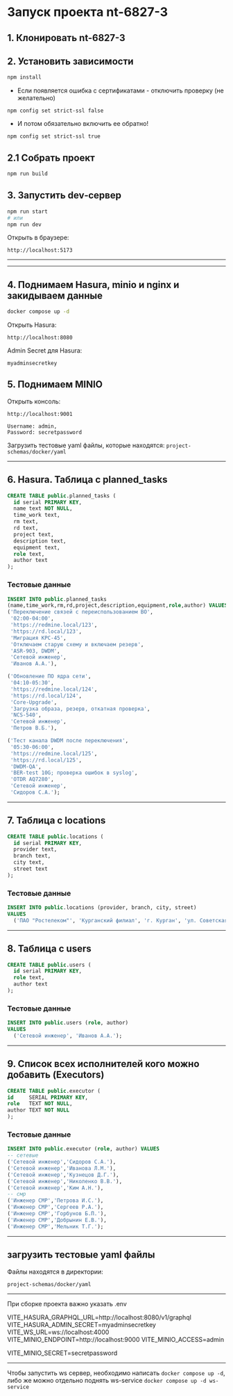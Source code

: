 # Запуск проекта nt-6827-3

## 1. Клонировать nt-6827-3

## 2. Установить зависимости

```bash
npm install
```

- Eсли появляется ошибка с сертификатами - отключить проверку (не желательно)

```
npm config set strict-ssl false
```

- И потом обязательно включить ее обратно!

```
npm config set strict-ssl true
```

## 2.1 Собрать проект

```bash
npm run build
```

## 3. Запустить dev‑сервер

```bash
npm run start
# или
npm run dev
```

Открыть в браузере:

```
http://localhost:5173
```

---

---

## 4. Поднимаем Hasura, minio и nginx и закидываем данные

```bash
docker compose up -d
```

Открыть Hasura:

```
http://localhost:8080
```

Admin Secret для Hasura:

```
myadminsecretkey
```

## 5. Поднимаем MINIO

Открыть консоль:

```
http://localhost:9001
```

```
Username: admin,
Password: secretpassword
```

Загрузить тестовые yaml файлы, которые находятся: `project-schemas/docker/yaml`

---

## 6. Hasura. Таблица с planned_tasks

```sql
CREATE TABLE public.planned_tasks (
  id serial PRIMARY KEY,
  name text NOT NULL,
  time_work text,
  rm text,
  rd text,
  project text,
  description text,
  equipment text,
  role text,
  author text
);
```

### Тестовые данные

```sql
INSERT INTO public.planned_tasks
(name,time_work,rm,rd,project,description,equipment,role,author) VALUES
('Переключение связей с переиспользованием ВО',
 '02:00-04:00',
 'https://redmine.local/123',
 'https://rd.local/123',
 'Миграция КРС-45',
 'Отключаем старую схему и включаем резерв',
 'ASR-903, DWDM',
 'Сетевой инженер',
 'Иванов А.А.'),

('Обновление ПО ядра сети',
 '04:10-05:30',
 'https://redmine.local/124',
 'https://rd.local/124',
 'Core-Upgrade',
 'Загрузка образа, резерв, откатная проверка',
 'NCS-540',
 'Сетевой инженер',
 'Петров В.Б.'),

('Тест канала DWDM после переключения',
 '05:30-06:00',
 'https://redmine.local/125',
 'https://rd.local/125',
 'DWDM-QA',
 'BER-test 10G; проверка ошибок в syslog',
 'OTDR AQ7280',
 'Сетевой инженер',
 'Сидоров С.А.');
```

---

## 7. Таблица с locations

```sql
CREATE TABLE public.locations (
  id serial PRIMARY KEY,
  provider text,
  branch text,
  city text,
  street text
);
```

### Тестовые данные

```sql
INSERT INTO public.locations (provider, branch, city, street)
VALUES
  ('ПАО "Ростелеком"', 'Курганский филиал', 'г. Курган', 'ул. Советская, 45');
```

---

## 8. Таблица с users

```sql
CREATE TABLE public.users (
  id serial PRIMARY KEY,
  role text,
  author text
);
```

### Тестовые данные

```sql
INSERT INTO public.users (role, author)
VALUES
  ('Сетевой инженер', 'Иванов А.А.');
```

---

## 9. Список всех исполнителей кого можно добавить (Executors)

```sql
CREATE TABLE public.executor (
id     SERIAL PRIMARY KEY,
role   TEXT NOT NULL,
author TEXT NOT NULL
);
```

### Тестовые данные

```sql
INSERT INTO public.executor (role, author) VALUES
-- сетевые
('Сетевой инженер','Сидоров С.А.'),
('Сетевой инженер','Иванова Л.М.'),
('Сетевой инженер','Кузнецов Д.Г.'),
('Сетевой инженер','Николенко В.В.'),
('Сетевой инженер','Ким А.Н.'),
-- смр
('Инженер СМР','Петрова И.С.'),
('Инженер СМР','Сергеев Р.А.'),
('Инженер СМР','Горбунов Б.П.'),
('Инженер СМР','Добрынин Е.В.'),
('Инженер СМР','Мельник Т.Г.');
```

---

## загрузить тестовые yaml файлы

Файлы находятся в директории:

```
project-schemas/docker/yaml
```

---

При сборке проекта важно указать .env

VITE_HASURA_GRAPHQL_URL=http://localhost:8080/v1/graphql
VITE_HASURA_ADMIN_SECRET=myadminsecretkey
VITE_WS_URL=ws://localhost:4000
VITE_MINIO_ENDPOINT=http://localhost:9000
VITE_MINIO_ACCESS=admin

VITE_MINIO_SECRET=secretpassword

---

Чтобы запустить ws сервер, необходимо написать
`docker compose up -d`,
либо же можно отдельно поднять ws-service
`docker compose up -d ws-service`
